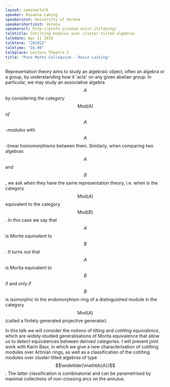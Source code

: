 ```yaml
---
layout: seminartalk
speaker: Rosanna Laking
speakerinst: University of Verona
speakershortinst: Verona
speakerurl: http://profs.scienze.univr.it/laking/
talktitle: Cotilting modules over cluster-tilted algebras
talkdate: Apr 11 2019
talkterm: "2019S2"
talktime: "16.00"
talkplace: Lecture Theatre C
title: "Pure Maths Colloquium - Rosie Lacking"
---
```


Representation theory aims to study an algebraic object, often an algebra or a group, by understanding how it 'acts' on any given abelian group.  In particular, we may study an associative algebra $$A$$ by considering the *category $$\mathrm{Mod}(A)$$ of $$A$$-modules* with $$A$$-linear homomorphisms between them.  Similarly, when comparing two algebras $$A$$ and $$B$$, we ask when they have the same representation theory, i.e. when is the category $$\mathrm{Mod}(A)$$ equivalent to the category $$\mathrm{Mod}(B)$$.  In this case we say that $$A$$ is *Morita equivalent* to $$B$$.  It turns out that $$A$$ is Morita equivalent to $$B$$ if and only if $$B$$ is isomorphic to the endomorphism ring of a distinguished module in the category $$\mathrm{Mod}(A)$$ (called a finitely generated projective generator).

In this talk we will consider the notions of *tilting* and *cotilting equivalence*, which are widely-studied generalisations of Morita equivalence that allow us to detect equivalences between derived categories.  I will present joint work with Karin Baur, in which we give a new characterisation of cotilting modules over Artinian rings, as well as a classification of the cotilting modules over cluster-tilted algebras of type $$\widetilde{\mathbb{A}}$$.  The latter classification is combinatorial and can be parametrised by maximal collections of non-crossing arcs on the annulus.
